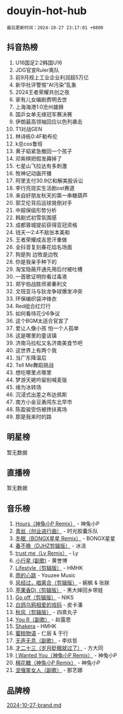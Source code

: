 # douyin-hot-hub

`最后更新时间：2024-10-27 23:17:01 +0800`

## 抖音热榜

1. U16国足2:2韩国U16
1. JDG官宣Ruler离队
1. 前9月规上工业企业利润超5万亿
1. 新华社评警惕“AI污染”乱象
1. 2024王者荣耀共创之夜
1. 家有儿女编剧费明去世
1. 上海海港1:0沧州雄狮
1. 国乒女单无缘冠军赛决赛
1. 伊朗最高领袖回应以色列袭击
1. T1对战GEN
1. 林诗栋0:4F勒布伦
1. k总cos鲁班
1. 黄子韬紧急撤回一个孩子
1. 邓紫棋把假发薅掉了
1. 七星山飞拉达有多刺激
1. 牧神记动画开播
1. 阿里支付30.9亿和解美股诉讼
1. 李行亮现实生活剧ost赛道
1. 来自好朋友秋天的第一串糖葫芦
1. 郭艾伦背后运球晃倒对手
1. 中超保级形势分析
1. 韩剧式初雪氛围感
1. 成都蓉城提前获得亚冠资格
1. 钱天一2:4不敌张本美和
1. 王者荣耀成吉思汗重做
1. 全抖音复刻春花焰名场面
1. 狗是狗 边牧是边牧
1. 你是我亲手种下的
1. 淘宝隐蔽开通先用后付被吐槽
1. 一首歌证明你看过毒液
1. 郑宇伯战胜师弟秦利文
1. 文班亚马与狄龙争球爆发冲突
1. 环保编织袋冲锋衣
1. Red组合红灯行
1. 如何看待花少6争议
1. 这个BGM太适合官宣了
1. 爱让人像小孩 怕一个人孤单
1. 这是哪里的童话镇
1. 济南马拉松又名济南美食节吧
1. 这世界上有两个我
1. 当广东降温后
1. Tell Me舞蹈挑战
1. 想吃哪里点哪里
1. 梦游天姥吟留别喊麦版
1. 缘为冰转场
1. 沉浸式出差之布达佩斯
1. 南方小金豆勇闯东北早市
1. 陈盈骏受伤被搀扶离场
1. 那是我来时的路

## 明星榜

暂无数据

## 直播榜

暂无数据

## 音乐榜

1. [Hours（神兔小P Remix）](https://sf5-hl-cdn-tos.douyinstatic.com/obj/tos-cn-ve-2774/oUXHUn2Ui2yeCiTUvQNIdgAycsCBBCBytMlfZw) - 神兔小P
1. [青丝（创业进行曲）](https://sf5-hl-cdn-tos.douyinstatic.com/obj/tos-cn-ve-2774/ooYARJB5iBRNhCOkDsS3BAKW91CIMoQfwzwKLi) - 时光胶囊乐队
1. [冬眠（BONGX星星 Remix）](https://sf3-cdn-tos.douyinstatic.com/obj/tos-cn-ve-2774/oMCfFFoE3LwQ7agAgOIG4ieExqkeAsxNBEkLdz) - BONGX星星
1. [春不晚（DJHZ剪辑版）](https://sf3-cdn-tos.douyinstatic.com/obj/tos-cn-ve-2774/osEZa7YZ6wNo9QDABgfGFaCQKRQTNafsBJDnKt) - 冰洁
1. [trust me（Ly Remix）](https://sf3-cdn-tos.douyinstatic.com/obj/tos-cn-ve-2774/oUo1M8fz5AfmMSExABQQKFE0eCMWgsiccfqrMA) - Ly
1. [小行星 (副歌)](https://sf3-cdn-tos.douyinstatic.com/obj/tos-cn-ve-2774/oArWEvgkJwVsB0KMIw6iBsAoHAciIjJqzWeTQr) - 黄誉博
1. [Lifestyle（剪辑版）](https://sf3-cdn-tos.douyinstatic.com/obj/tos-cn-ve-2774/owfqGgjwG3V5lCLaAIezFMeg3LtuKNBaZKgzPV) - HMHK
1. [雨的心跳](https://sf3-cdn-tos.douyinstatic.com/obj/tos-cn-ve-2774/o0vI5NZuiJgxWIQQFhXO0RTrsiIAsBSiMIECz) - Youzee Music
1. [风经过，唱离合（剪辑版）](https://sf5-hl-cdn-tos.douyinstatic.com/obj/tos-cn-ve-2774/okllg5DG2MmUF3aiiDfBZx6ZLvfwOTtbCEAHyI) - 婉枫 & 张朕
1. [苹果香Dj（剪辑版）](https://sf5-hl-cdn-tos.douyinstatic.com/obj/tos-cn-ve-2774/oEeIEQbYGAOspCTRAIeYF4Ok8LgZ8NBaRe4ztR) - 黑大婶回乡带娃
1. [Go off（剪辑版）](https://sf5-hl-cdn-tos.douyinstatic.com/obj/tos-cn-ve-2774/oYLJZTCGnIQBt2BsMBCFksOEMnDQesCr2gfZ7N) - NIKS
1. [白鸽乌鸦相爱的戏码](https://sf5-hl-cdn-tos.douyinstatic.com/obj/tos-cn-ve-2774/oMVVEf6eDAOmFtNtCsEqKpIorBDM8Nkg6TZRqC) - 皮卡潘
1. [秋风（剪辑版）](https://sf3-cdn-tos.douyinstatic.com/obj/tos-cn-ve-2774/ocGaU84LfAfzMd2wbXdQFpCGhBiXg82JNMRRie) - 四熹丸子
1. [You R（副歌）](https://sf3-cdn-tos.douyinstatic.com/obj/tos-cn-ve-2774/oc0MZn9aEfLkCFLIxKQQcgBjS9mBBuDttYPfZ1) - 赵露思
1. [Shakera](https://sf3-cdn-tos.douyinstatic.com/obj/tos-cn-ve-2774/ocKtEBgQ8FiQCBDf3nj9Z9gEGEQ4fAZDYEocLY) - HMHK
1. [蜜桃物语](https://sf5-hl-cdn-tos.douyinstatic.com/obj/tos-cn-ve-2774/oIhOSCZtIACtYU4XQkngiW9kCBfVD1Fz9IYeqL) - 仁辰 & 于行
1. [无声无息（副歌）](https://sf5-hl-cdn-tos.douyinstatic.com/obj/tos-cn-ve-2774/osmzBBdYMBoz2NHW7AYiZEErnITswCiYzuA3Nf) - 李玖哲
1. [才二十三（岁月眨眼就过了）](https://sf5-hl-cdn-tos.douyinstatic.com/obj/tos-cn-ve-2774/oYAvkTrUXEBMWYUbL3nl8i01MJ5skiIZASC2H) - 方大同
1. [I Wanted You（神兔小P Remix）](https://sf5-hl-cdn-tos.douyinstatic.com/obj/tos-cn-ve-2774/o4CAubmDQdZeEkstFnCvKIMDag8D2BSBOjfNuh) - 神兔小P
1. [棉花糖（神兔小P Remix）](https://sf5-hl-cdn-tos.douyinstatic.com/obj/tos-cn-ve-2774/o0pEDf1GaEfEYJ1FbgOAFCITQ1zeFD3kgBWGcG) - 神兔小P
1. [坚强笨女人（副歌）](https://sf3-cdn-tos.douyinstatic.com/obj/tos-cn-ve-2774/ospNInQiZvGWyBVg5zkNsAMct5uJIg1CrZiPL) - 那艺娜

## 品牌榜

[2024-10-27-brand.md](2024-10-27-brand.md)
